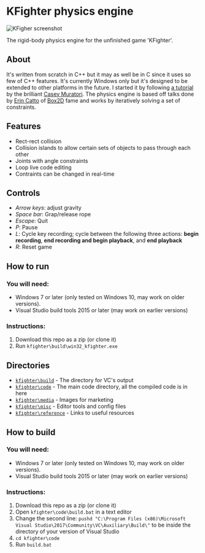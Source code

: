 # KFighter physics engine

![KFigher screenshot](https://github.com/cdo256/kfighter-physics-engine/kfighter/media/screenshot1.png)

The rigid-body physics engine for the unfinished game 'KFighter'.

## About

It's written from scratch in C++ but it may as well be in C since it uses so few of C++ features. It's currently Windows only but it's designed to be extended to other platforms in the future. I started it by following [a tutorial](https://handmadehero.org/) by the brilliant [Casey Muratori](https://mollyrocket.com/casey/about.html). The physics engine is based off talks done by [Erin Catto](https://github.com/erincatto) of [Box2D](http://box2d.org/) fame and works by iteratively solving a set of constraints.

## Features

- Rect-rect collision
- Collision islands to allow certain sets of objects to pass through each other
- Joints with angle constraints
- Loop live code editing
- Contraints can be changed in real-time

## Controls

- _Arrow keys_: adjust gravity
- _Space bar_: Grap/release rope
- _Escape_: Quit
- _P_: Pause
- _L_: Cycle key recording; cycle between the following three actions: __begin recording__, __end recording and begin playback__, and __end playback__
- _R_: Reset game

## How to run

### You will need:

- Windows 7 or later (only tested on Windows 10, may work on older versions).
- Visual Studio build tools 2015 or later (may work on  earlier versions)

### Instructions:

1. Download this repo as a zip (or clone it)
2. Run `kfighter\build\win32_kfighter.exe`

## Directories

- [`kfighter\build`](https://github.com/cdo256/kfighter-physics-engine/kfighter/build) - The directory for VC's output
- [`kfighter\code`](https://github.com/cdo256/kfighter-physics-engine/kfighter/code) - The main code directory, all the compiled code is in here
- [`kfighter\media`](https://github.com/cdo256/kfighter-physics-engine/kfighter/media) - Images for marketing
- [`kfighter\misc`](https://github.com/cdo256/kfighter-physics-engine/kfighter/misc) - Editor tools and config files
- [`kfighter\reference`](https://github.com/cdo256/kfighter-physics-engine/kfighter/reference) - Links to useful resources

## How to build

### You will need:

- Windows 7 or later (only tested on Windows 10, may work on older versions).
- Visual Studio build tools 2015 or later (may work on  earlier versions)

### Instructions:

1. Download this repo as a zip (or clone it)
2. Open `kfighter\code\build.bat` in a text editor
3. Change the second line: `pushd "C:\Program Files (x86)\Microsoft Visual Studio\2017\Community\VC\Auxiliary\Build\"` to be inside the directory of your version of Visual Studio
4. `cd kfighter\code`
5. Run `build.bat`
